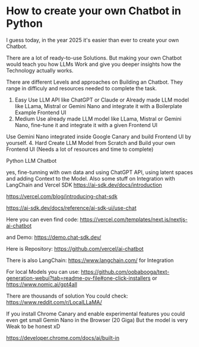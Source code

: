 # How to create your own Chatbot in Python

I guess today, in the year 2025 it's easier than ever to create your own Chatbot.

There are a lot of ready-to-use Solutions. But making your own Chatbot would teach you how LLMs Work and give you deeper insights how the Technology actually works. 

There are different Levels and approaches on Building an Chatbot. They range in difficuly and resources needed to complete the task.

1. Easy
  Use LLM API like ChatGPT or Claude or Already made LLM model like LLama, Mistral or Gemini Nano and integrate it with a Boilerplate Example Frontend UI
2. Medium
   Use already made LLM model like LLama, Mistral or Gemini Nano, fine-tune it and integrate it with a given Frontend UI

  Use Gemini Nano integrated inside Google Canary and build Frontend UI by yourself. 
4. Hard
   Create LLM Model from Scratch and Build your own Frontend UI (Needs a lot of resources and time to complete)

Python LLM Chatbot 

yes, fine-tunning with own data and using ChatGPT API, using latent spaces and adding Context to the Model. Also some stuff on Integration with LangChain and Vercel SDK https://ai-sdk.dev/docs/introduction

https://vercel.com/blog/introducing-chat-sdk

https://ai-sdk.dev/docs/reference/ai-sdk-ui/use-chat

Here you can even find code:
https://vercel.com/templates/next.js/nextjs-ai-chatbot

and Demo:
https://demo.chat-sdk.dev/

Here is Repository:
https://github.com/vercel/ai-chatbot

There is also LangChain:
https://www.langchain.com/ for Integration

For local Models you can use:
https://github.com/oobabooga/text-generation-webui?tab=readme-ov-file#one-click-installers
or
https://www.nomic.ai/gpt4all

There are thousands of solution
You could check: https://www.reddit.com/r/LocalLLaMA/

If you install Chrome Canary and enable experimental features you could even get small Gemin Nano in the Browser (20 Giga) But the model is very Weak to be honest xD

https://developer.chrome.com/docs/ai/built-in
